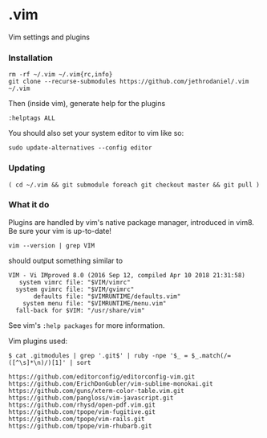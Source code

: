 # .vim

Vim settings and plugins

### Installation

```
rm -rf ~/.vim ~/.vim{rc,info}
git clone --recurse-submodules https://github.com/jethrodaniel/.vim ~/.vim
```

Then (inside vim), generate help for the plugins

```
:helptags ALL
```

You should also set your system editor to vim like so:

```
sudo update-alternatives --config editor
```

### Updating

```
( cd ~/.vim && git submodule foreach git checkout master && git pull )
```

### What it do

Plugins are handled by vim's native package manager, introduced in vim8. Be sure your vim is up-to-date!

```
vim --version | grep VIM
```

should output something similar to

```
VIM - Vi IMproved 8.0 (2016 Sep 12, compiled Apr 10 2018 21:31:58)
   system vimrc file: "$VIM/vimrc"
  system gvimrc file: "$VIM/gvimrc"
       defaults file: "$VIMRUNTIME/defaults.vim"
    system menu file: "$VIMRUNTIME/menu.vim"
  fall-back for $VIM: "/usr/share/vim"
```

See vim's `:help packages` for more information.

Vim plugins used:

```
$ cat .gitmodules | grep '.git$' | ruby -npe '$_ = $_.match(/= ([^\s]*\n)/)[1]' | sort

https://github.com/editorconfig/editorconfig-vim.git
https://github.com/ErichDonGubler/vim-sublime-monokai.git
https://github.com/guns/xterm-color-table.vim.git
https://github.com/pangloss/vim-javascript.git
https://github.com/rhysd/open-pdf.vim.git
https://github.com/tpope/vim-fugitive.git
https://github.com/tpope/vim-rails.git
https://github.com/tpope/vim-rhubarb.git
```
